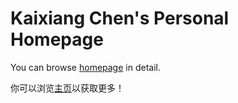 # Kaixiang Chen's Personal Homepage

You can browse [homepage](https://excursion-conshein.github.io/) in detail.

你可以浏览[主页](https://excursion-conshein.github.io/)以获取更多！
